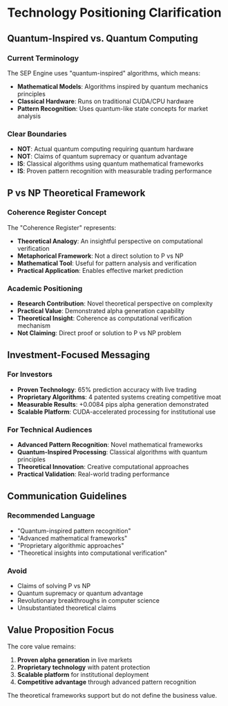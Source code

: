 # Technology Positioning Clarification

## Quantum-Inspired vs. Quantum Computing

### Current Terminology
The SEP Engine uses "quantum-inspired" algorithms, which means:
- **Mathematical Models**: Algorithms inspired by quantum mechanics principles
- **Classical Hardware**: Runs on traditional CUDA/CPU hardware
- **Pattern Recognition**: Uses quantum-like state concepts for market analysis

### Clear Boundaries
- **NOT**: Actual quantum computing requiring quantum hardware
- **NOT**: Claims of quantum supremacy or quantum advantage
- **IS**: Classical algorithms using quantum mathematical frameworks
- **IS**: Proven pattern recognition with measurable trading performance

## P vs NP Theoretical Framework

### Coherence Register Concept
The "Coherence Register" represents:
- **Theoretical Analogy**: An insightful perspective on computational verification
- **Metaphorical Framework**: Not a direct solution to P vs NP
- **Mathematical Tool**: Useful for pattern analysis and verification
- **Practical Application**: Enables effective market prediction

### Academic Positioning
- **Research Contribution**: Novel theoretical perspective on complexity
- **Practical Value**: Demonstrated alpha generation capability
- **Theoretical Insight**: Coherence as computational verification mechanism
- **Not Claiming**: Direct proof or solution to P vs NP problem

## Investment-Focused Messaging

### For Investors
- **Proven Technology**: 65% prediction accuracy with live trading
- **Proprietary Algorithms**: 4 patented systems creating competitive moat
- **Measurable Results**: +0.0084 pips alpha generation demonstrated
- **Scalable Platform**: CUDA-accelerated processing for institutional use

### For Technical Audiences
- **Advanced Pattern Recognition**: Novel mathematical frameworks
- **Quantum-Inspired Processing**: Classical algorithms with quantum principles
- **Theoretical Innovation**: Creative computational approaches
- **Practical Validation**: Real-world trading performance

## Communication Guidelines

### Recommended Language
- "Quantum-inspired pattern recognition"
- "Advanced mathematical frameworks"
- "Proprietary algorithmic approaches"
- "Theoretical insights into computational verification"

### Avoid
- Claims of solving P vs NP
- Quantum supremacy or quantum advantage
- Revolutionary breakthroughs in computer science
- Unsubstantiated theoretical claims

## Value Proposition Focus

The core value remains:
1. **Proven alpha generation** in live markets
2. **Proprietary technology** with patent protection
3. **Scalable platform** for institutional deployment
4. **Competitive advantage** through advanced pattern recognition

The theoretical frameworks support but do not define the business value.